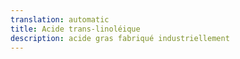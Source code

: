 ```yaml
---
translation: automatic
title: Acide trans-linoléique
description: acide gras fabriqué industriellement
---
```

